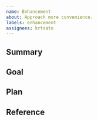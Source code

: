 ```yaml
---
name: Enhancement
about: Approach more convenience.
labels: enhancement
assignees: krtsato
---
```


## Summary <!-- markdownlint-disable first-line-h1 -->

## Goal

## Plan

## Reference

